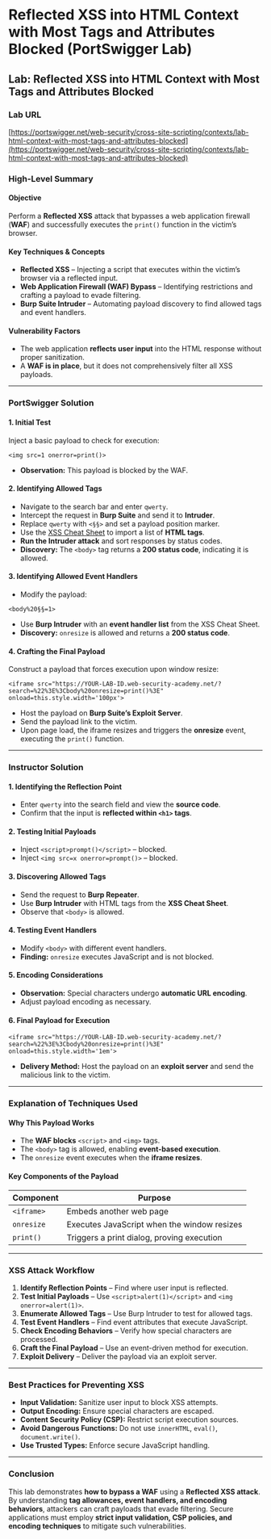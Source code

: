 # Reflected XSS into HTML Context with Most Tags and Attributes Blocked (PortSwigger Lab)

## Lab: Reflected XSS into HTML Context with Most Tags and Attributes Blocked

### **Lab URL**

[https://portswigger.net/web-security/cross-site-scripting/contexts/lab-html-context-with-most-tags-and-attributes-blocked](https://portswigger.net/web-security/cross-site-scripting/contexts/lab-html-context-with-most-tags-and-attributes-blocked)

### **High-Level Summary**

#### **Objective**

Perform a **Reflected XSS** attack that bypasses a web application firewall (**WAF**) and successfully executes the `print()` function in the victim’s browser.

#### **Key Techniques & Concepts**

* **Reflected XSS** – Injecting a script that executes within the victim’s browser via a reflected input.
* **Web Application Firewall (WAF) Bypass** – Identifying restrictions and crafting a payload to evade filtering.
* **Burp Suite Intruder** – Automating payload discovery to find allowed tags and event handlers.

#### **Vulnerability Factors**

* The web application **reflects user input** into the HTML response without proper sanitization.
* A **WAF is in place**, but it does not comprehensively filter all XSS payloads.

***

### **PortSwigger Solution**

#### **1. Initial Test**

Inject a basic payload to check for execution:

```
<img src=1 onerror=print()>
```

* **Observation:** This payload is blocked by the WAF.

#### **2. Identifying Allowed Tags**

* Navigate to the search bar and enter `qwerty`.
* Intercept the request in **Burp Suite** and send it to **Intruder**.
* Replace `qwerty` with `<§§>` and set a payload position marker.
* Use the [XSS Cheat Sheet](https://portswigger.net/web-security/cross-site-scripting/cheat-sheet) to import a list of **HTML tags**.
* **Run the Intruder attack** and sort responses by status codes.
* **Discovery:** The `<body>` tag returns a **200 status code**, indicating it is allowed.

#### **3. Identifying Allowed Event Handlers**

* Modify the payload:

```
<body%20§§=1>
```

* Use **Burp Intruder** with an **event handler list** from the XSS Cheat Sheet.
* **Discovery:** `onresize` is allowed and returns a **200 status code**.

#### **4. Crafting the Final Payload**

Construct a payload that forces execution upon window resize:

```
<iframe src="https://YOUR-LAB-ID.web-security-academy.net/?search=%22%3E%3Cbody%20onresize=print()%3E" onload=this.style.width='100px'>
```

* Host the payload on **Burp Suite’s Exploit Server**.
* Send the payload link to the victim.
* Upon page load, the iframe resizes and triggers the **onresize** event, executing the `print()` function.

***

### **Instructor Solution**

#### **1. Identifying the Reflection Point**

* Enter `qwerty` into the search field and view the **source code**.
* Confirm that the input is **reflected within `<h1>` tags**.

#### **2. Testing Initial Payloads**

* Inject `<script>prompt()</script>` – blocked.
* Inject `<img src=x onerror=prompt()>` – blocked.

#### **3. Discovering Allowed Tags**

* Send the request to **Burp Repeater**.
* Use **Burp Intruder** with HTML tags from the **XSS Cheat Sheet**.
* Observe that `<body>` is allowed.

#### **4. Testing Event Handlers**

* Modify `<body>` with different event handlers.
* **Finding:** `onresize` executes JavaScript and is not blocked.

#### **5. Encoding Considerations**

* **Observation:** Special characters undergo **automatic URL encoding**.
* Adjust payload encoding as necessary.

#### **6. Final Payload for Execution**

```
<iframe src="https://YOUR-LAB-ID.web-security-academy.net/?search=%22%3E%3Cbody%20onresize=print()%3E" onload=this.style.width='1em'>
```

* **Delivery Method:** Host the payload on an **exploit server** and send the malicious link to the victim.

***

### **Explanation of Techniques Used**

#### **Why This Payload Works**

* The **WAF blocks** `<script>` and `<img>` tags.
* The `<body>` tag is allowed, enabling **event-based execution**.
* The `onresize` event executes when the **iframe resizes**.

#### **Key Components of the Payload**

| Component  | Purpose                                     |
| ---------- | ------------------------------------------- |
| `<iframe>` | Embeds another web page                     |
| `onresize` | Executes JavaScript when the window resizes |
| `print()`  | Triggers a print dialog, proving execution  |

***

### **XSS Attack Workflow**

1. **Identify Reflection Points** – Find where user input is reflected.
2. **Test Initial Payloads** – Use `<script>alert(1)</script>` and `<img onerror=alert(1)>`.
3. **Enumerate Allowed Tags** – Use Burp Intruder to test for allowed tags.
4. **Test Event Handlers** – Find event attributes that execute JavaScript.
5. **Check Encoding Behaviors** – Verify how special characters are processed.
6. **Craft the Final Payload** – Use an event-driven method for execution.
7. **Exploit Delivery** – Deliver the payload via an exploit server.

***

### **Best Practices for Preventing XSS**

* **Input Validation:** Sanitize user input to block XSS attempts.
* **Output Encoding:** Ensure special characters are escaped.
* **Content Security Policy (CSP):** Restrict script execution sources.
* **Avoid Dangerous Functions:** Do not use `innerHTML`, `eval()`, `document.write()`.
* **Use Trusted Types:** Enforce secure JavaScript handling.

***

### **Conclusion**

This lab demonstrates **how to bypass a WAF** using a **Reflected XSS attack**. By understanding **tag allowances, event handlers, and encoding behaviors**, attackers can craft payloads that evade filtering. Secure applications must employ **strict input validation, CSP policies, and encoding techniques** to mitigate such vulnerabilities.
